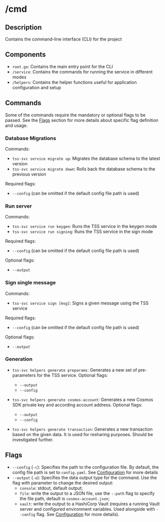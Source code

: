 # /cmd

## Description
Contains the command-line interface (CLI) for the project

## Components
- `root.go`: Contains the main entry point for the CLI
- `/service`: Contains the commands for running the service in different modes
- `/helpers`: Contains the helper functions useful for application configuration and setup

## Commands
Some of the commands require the mandatory or optional flags to be passed. See the [Flags](#flags) section for more details about specific flag definition and usage.

### Database Migrations
Commands:
- `tss-svc service migrate up`: Migrates the database schema to the latest version
- `tss-svc service migrate down`: Rolls back the database schema to the previous version

Required flags:
- `--config` (can be omitted if the default config file path is used)

### Run server
Commands:
- `tss-svc service run keygen`: Runs the TSS service in the keygen mode
- `tss-svc service run signing`: Runs the TSS service in the sign mode

Required flags:
- `--config` (can be omitted if the default config file path is used)

Optional flags:
- `--output`

### Sign single message
Commands:
- `tss-svc service sign [msg]`: Signs a given message using the TSS service

Required flags:
- `--config` (can be omitted if the default config file path is used)

Optional flags:
- `--output`

### Generation
- `tss-svc helpers generate preparams`: Generates a new set of pre-parameters for the TSS service.
Optional flags:
  - `--output`
  - `--config`

- `tss-svc helpers generate cosmos-account`: Generates a new Cosmos SDK private key and according account address.
Optional flags:
  - `--output`
  - `--config`

- `tss-svc helpers generate transaction`: Generates a new transaction based on the given data. 
    It is used for resharing purposes. Should be investigated further. 

## Flags
- `--config` (`-c`): Specifies the path to the configuration file. By default, the config file path is set to `config.yaml`. See [Configuration](../docs/04_configuration.md) for more details
- `--output` (`-o`): Specifies the data output type for the command.
  Use the flag with parameter to change the desired output:
    - `console`: stdout, default output;
    - `file`: write the output to a JSON file, use the `--path` flag to specify the file path, default is `cosmos-account.json`;
    - `vault`: write the output to a HashiCorp Vault (requires a running Vault server and configured environment variables. Used alongside with `--config` flag. See [Configuration](../docs/04_configuration.md#environment-variables) for more details).